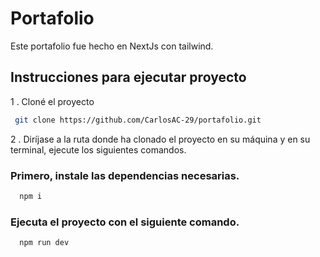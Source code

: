 # Portafolio

Este portafolio fue hecho en NextJs con tailwind.

## Instrucciones para ejecutar proyecto

1 . Cloné el proyecto

 ```bash
  git clone https://github.com/CarlosAC-29/portafolio.git
 ```

2 . Diríjase a la ruta donde ha clonado el proyecto en su máquina y en su terminal, ejecute los siguientes comandos.


### Primero, instale las dependencias necesarias.
```bash
  npm i
```

### Ejecuta el proyecto con el siguiente comando.
```bash
  npm run dev
```
